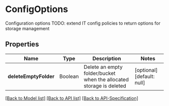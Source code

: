 # ConfigOptions
Configuration options TODO: extend IT config policies to return options for storage management
## Properties
Name | Type | Description | Notes
------------ | ------------- | ------------- | -------------
**deleteEmptyFolder** | Boolean | Delete an empty folder/bucket when the allocated storage is deleted | [optional] [default: null]

[[Back to Model list]](../README.md#documentation-for-models) [[Back to API list]](../README.md#documentation-for-api-endpoints) [[Back to API-Specification]](../README.md)

